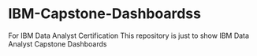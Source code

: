 # IBM-Capstone-Dashboardss
For IBM Data Analyst Certification
This repository is just to show IBM Data Analyst Capstone Dashboards
